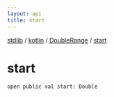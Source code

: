 ```yaml
---
layout: api
title: start
---
```

[stdlib](../../index.md) / [kotlin](../index.md) / [DoubleRange](index.md) / [start](start.md)

# start

```
open public val start: Double
```
